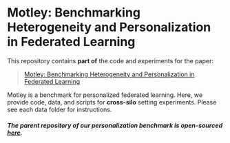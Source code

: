 # Motley: Benchmarking Heterogeneity and Personalization in Federated Learning

This repository contains **part of** the code and experiments for the paper:

> [Motley: Benchmarking Heterogeneity and Personalization in Federated Learning]()


Motley is a benchmark for personalized federated learning. Here, we provide code, data, and scripts for **cross-silo** setting experiments. Please see each data folder for instructions.

##### The parent repository of our personalization benchmark is open-sourced [here](https://github.com/google-research/federated/tree/master/personalization_benchmark).